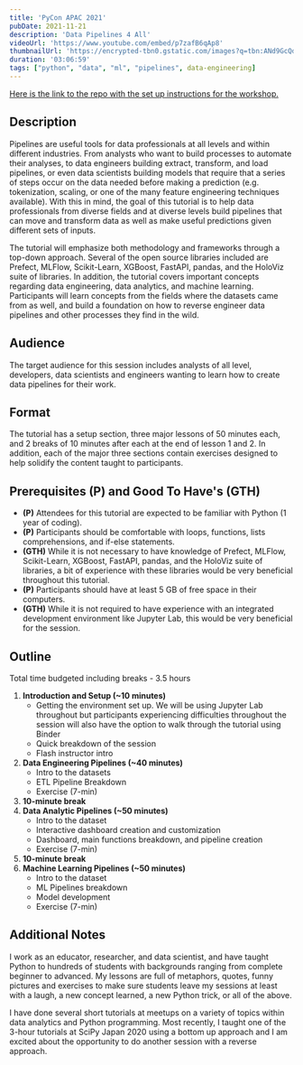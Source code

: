 ```yaml
---
title: 'PyCon APAC 2021'
pubDate: 2021-11-21
description: 'Data Pipelines 4 All'
videoUrl: 'https://www.youtube.com/embed/p7zafB6qAp8'
thumbnailUrl: 'https://encrypted-tbn0.gstatic.com/images?q=tbn:ANd9GcQdiSVnVkBnqugffvgtQyA21Yho86bYq6tDSg&s'
duration: '03:06:59'
tags: ["python", "data", "ml", "pipelines", data-engineering]
---
```


[Here is the link to the repo with the set up instructions for the workshop.](https://github.com/ramonpzg/pycon-apac21-pipelines)

## Description

Pipelines are useful tools for data professionals at all levels and within different industries. From analysts who want to build processes to automate their analyses, to data engineers building extract, transform, and load pipelines, or even data scientists building models that require that a series of steps occur on the data needed before making a prediction (e.g. tokenization, scaling, or one of the many feature engineering techniques available). With this in mind, the goal of this tutorial is to help data professionals from diverse fields and at diverse levels build pipelines that can move and transform data as well as make useful predictions given different sets of inputs.

The tutorial will emphasize both methodology and frameworks through a top-down approach. Several of the open source libraries included are Prefect, MLFlow, Scikit-Learn, XGBoost, FastAPI, pandas, and the HoloViz suite of libraries.  In addition, the tutorial covers important concepts regarding data engineering, data analytics, and machine learning. Participants will learn concepts from the fields where the datasets came from as well, and build a foundation on how to reverse engineer data pipelines and other processes they find in the wild.

## Audience

The target audience for this session includes analysts of all level, developers, data scientists and engineers wanting to learn how to create data pipelines for their work.

## Format

The tutorial has a setup section, three major lessons of 50 minutes each, and 2 breaks of 10 minutes after each at the end of lesson 1 and 2. In addition, each of the major three sections contain exercises designed to help solidify the content taught to participants.

## Prerequisites (P) and Good To Have's (GTH)

- **(P)** Attendees for this tutorial are expected to be familiar with Python (1 year of coding). 
- **(P)** Participants should be comfortable with loops, functions, lists comprehensions, and if-else statements.
- **(GTH)** While it is not necessary to have knowledge of Prefect, MLFlow, Scikit-Learn, XGBoost, FastAPI, pandas, and the HoloViz suite of libraries, a bit of experience with these libraries would be very beneficial throughout this tutorial.
- **(P)** Participants should have at least 5 GB of free space in their computers.
- **(GTH)** While it is not required to have experience with an integrated development environment like Jupyter Lab, this would be very beneficial for the session.

## Outline

Total time budgeted including breaks - 3.5 hours

1. **Introduction and Setup (~10 minutes)**
   - Getting the environment set up. We will be using Jupyter Lab throughout but participants experiencing difficulties throughout the session will also have the option to walk through the tutorial using Binder
   - Quick breakdown of the session
   - Flash instructor intro
2. **Data Engineering Pipelines (~40 minutes)**
   - Intro to the datasets
   - ETL Pipeline Breakdown
   - Exercise (7-min)
3. **10-minute break**
4. **Data Analytic Pipelines (~50 minutes)**
   - Intro to the dataset
   - Interactive dashboard creation and customization
   - Dashboard, main functions breakdown, and pipeline creation
   - Exercise (7-min)
5. **10-minute break**
6. **Machine Learning Pipelines (~50 minutes)**
   - Intro to the dataset
   - ML Pipelines breakdown
   - Model development
   - Exercise (7-min)

## Additional Notes

I work as an educator, researcher, and data scientist, and have taught Python to hundreds of students with backgrounds ranging from complete beginner to advanced. My lessons are full of metaphors, quotes, funny pictures and exercises to make sure students leave my sessions at least with a laugh, a new concept learned, a new Python trick, or all of the above.

I have done several short tutorials at meetups on a variety of topics within data analytics and Python programming. Most recently, I taught one of the 3-hour tutorials at SciPy Japan 2020 using a bottom up approach and I am excited about the opportunity to do another session with a reverse approach.

